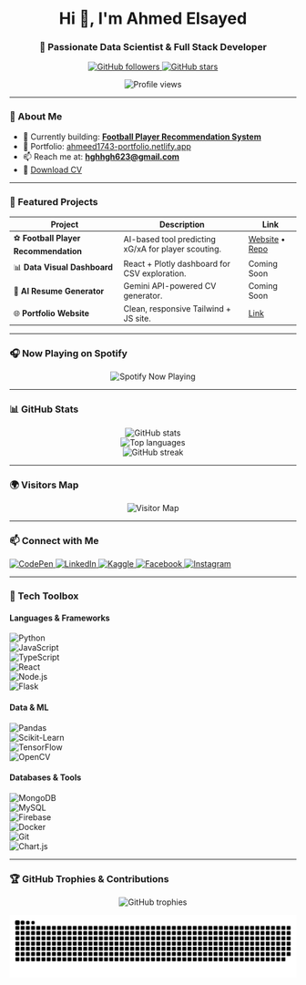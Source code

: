 <h1 align="center">Hi 👋, I'm Ahmed Elsayed</h1>
<h3 align="center">🚀 Passionate Data Scientist & Full Stack Developer</h3>

<p align="center">
  <a href="https://github.com/ahmeed1743?tab=followers">
    <img src="https://img.shields.io/github/followers/ahmeed1743?label=Followers&style=social" alt="GitHub followers"/>
  </a>
  <a href="https://github.com/ahmeed1743">
    <img src="https://img.shields.io/github/stars/ahmeed1743?label=Stars&style=social" alt="GitHub stars"/>
  </a>
</p>

<p align="center">
  <img src="https://komarev.com/ghpvc/?username=ahmeed1743&label=Profile%20views&color=0e75b6&style=flat" alt="Profile views"/>
</p>

---

### 🧠 About Me

- 🔭 Currently building: **[Football Player Recommendation System](https://fp-recommendation-system.netlify.app/)**
- 💼 Portfolio: [ahmeed1743-portfolio.netlify.app](https://ahmeed1743-portfolio.netlify.app/)
- 📫 Reach me at: **hghhgh623@gmail.com**
- 📄 [Download CV](https://drive.google.com/file/d/1t9nRn1dPxBkzxRTBknvgWSn960CyhV7D/view?usp=sharing)

---

### 🌟 Featured Projects

| Project | Description | Link |
|---------|-------------|------|
| ⚽ **Football Player Recommendation** | AI-based tool predicting xG/xA for player scouting. | [Website](https://fp-recommendation-system.netlify.app/) • [Repo](https://github.com/ahmeed1743/football-player-recommendation) |
| 📊 **Data Visual Dashboard** | React + Plotly dashboard for CSV exploration. | Coming Soon |
| 🧠 **AI Resume Generator** | Gemini API-powered CV generator. | Coming Soon |
| 🌐 **Portfolio Website** | Clean, responsive Tailwind + JS site. | [Link](https://ahmeed1743-portfolio.netlify.app/) |

---

### 🎧 Now Playing on Spotify

<p align="center">
  <img src="https://spotify-github-profile.vercel.app/api/view?uid=31xhoaq7rf6ux7a6de62w5ndbc3q&cover_image=true&theme=default&show_offline=false&background_color=121212&interchange=true" alt="Spotify Now Playing" width="350" />
</p>

---

### 📊 GitHub Stats

<p align="center">
  <img src="https://github-readme-stats.vercel.app/api?username=ahmeed1743&show_icons=true&theme=tokyonight" alt="GitHub stats" />
  <br/>
  <img src="https://github-readme-stats.vercel.app/api/top-langs/?username=ahmeed1743&layout=compact&theme=tokyonight" alt="Top languages" />
  <br/>
  <img src="https://github-readme-streak-stats.herokuapp.com/?user=ahmeed1743&theme=tokyonight" alt="GitHub streak" />
</p>

---

### 🌍 Visitors Map

<p align="center">
  <img src="https://www.revolvermaps.com/counter/welcome__ahmeed1743?color=1&style=34" alt="Visitor Map" />
</p>

---

### 📫 Connect with Me

<p align="left">
  <a href="https://codepen.io/sayed74" target="_blank" rel="noopener noreferrer">
    <img src="https://img.shields.io/badge/CodePen-000000?style=for-the-badge&logo=codepen&logoColor=white" alt="CodePen"/>
  </a>
  <a href="https://linkedin.com/in/ahmed-elsayed" target="_blank" rel="noopener noreferrer">
    <img src="https://img.shields.io/badge/LinkedIn-blue?style=for-the-badge&logo=linkedin" alt="LinkedIn"/>
  </a>
  <a href="https://kaggle.com/ahmed-sayed1743" target="_blank" rel="noopener noreferrer">
    <img src="https://img.shields.io/badge/Kaggle-20BEFF?style=for-the-badge&logo=kaggle&logoColor=white" alt="Kaggle"/>
  </a>
  <a href="https://facebook.com/ahmed.elsayed" target="_blank" rel="noopener noreferrer">
    <img src="https://img.shields.io/badge/Facebook-1877F2?style=for-the-badge&logo=facebook&logoColor=white" alt="Facebook"/>
  </a>
  <a href="https://instagram.com/ahmed_el.sayed74" target="_blank" rel="noopener noreferrer">
    <img src="https://img.shields.io/badge/Instagram-E4405F?style=for-the-badge&logo=instagram&logoColor=white" alt="Instagram"/>
  </a>
</p>

---

### 🧰 Tech Toolbox

#### Languages & Frameworks  
![Python](https://img.shields.io/badge/-Python-05122A?style=flat&logo=python)  
![JavaScript](https://img.shields.io/badge/-JavaScript-F7DF1E?style=flat&logo=javascript&logoColor=black)  
![TypeScript](https://img.shields.io/badge/-TypeScript-007ACC?style=flat&logo=typescript)  
![React](https://img.shields.io/badge/-React-20232A?style=flat&logo=react)  
![Node.js](https://img.shields.io/badge/-Node.js-339933?style=flat&logo=node.js)  
![Flask](https://img.shields.io/badge/-Flask-000000?style=flat&logo=flask)  

#### Data & ML  
![Pandas](https://img.shields.io/badge/-Pandas-150458?style=flat&logo=pandas)  
![Scikit-Learn](https://img.shields.io/badge/-Scikit%20Learn-F7931E?style=flat&logo=scikit-learn)  
![TensorFlow](https://img.shields.io/badge/-TensorFlow-FF6F00?style=flat&logo=tensorflow)  
![OpenCV](https://img.shields.io/badge/-OpenCV-5C3EE8?style=flat&logo=opencv)  

#### Databases & Tools  
![MongoDB](https://img.shields.io/badge/-MongoDB-4EA94B?style=flat&logo=mongodb)  
![MySQL](https://img.shields.io/badge/-MySQL-4479A1?style=flat&logo=mysql)  
![Firebase](https://img.shields.io/badge/-Firebase-FFCA28?style=flat&logo=firebase)  
![Docker](https://img.shields.io/badge/-Docker-2496ED?style=flat&logo=docker)  
![Git](https://img.shields.io/badge/-Git-F05032?style=flat&logo=git)  
![Chart.js](https://img.shields.io/badge/-Chart.js-FF6384?style=flat&logo=chartdotjs)  

---

### 🏆 GitHub Trophies & Contributions

<p align="center">
  <img src="https://github-profile-trophy.vercel.app/?username=ahmeed1743&theme=gruvbox&row=1&column=6" alt="GitHub trophies" />
</p>

<p align="center">
  <img src="https://raw.githubusercontent.com/platane/snk/output/github-contribution-grid-snake-dark.svg" alt="GitHub contribution snake" />
</p>
